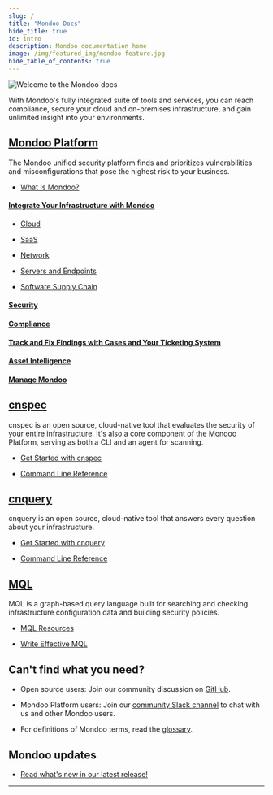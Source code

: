 ```yaml
---
slug: /
title: "Mondoo Docs"
hide_title: true
id: intro
description: Mondoo documentation home
image: /img/featured_img/mondoo-feature.jpg
hide_table_of_contents: true
---
```


![Welcome to the Mondoo docs](/img/docs-home-banner.png)

With Mondoo's fully integrated suite of tools and services, you can reach compliance, secure your cloud and on-premises infrastructure, and gain unlimited insight into your environments.

## [Mondoo Platform](/platform/home/)

The Mondoo unified security platform finds and prioritizes vulnerabilities and misconfigurations that pose the highest risk to your business.

- [What Is Mondoo?](/platform/start/plat-what-is/)

#### [Integrate Your Infrastructure with Mondoo](/platform/infra/overview/)

- [Cloud](/platform/infra/cloud/overview/)

- [SaaS](/platform/infra/saas/overview/)

- [Network](/platform/infra/networking/overview/)

- [Servers and Endpoints](/platform/infra/opsys/osoverview/)

- [Software Supply Chain](/platform/infra/supply/overview/)

#### [Security](/platform/security/overview/)

#### [Compliance](/platform/compliance/overview/)

#### [Track and Fix Findings with Cases and Your Ticketing System](/platform/cases/overview/)

#### [Asset Intelligence](/platform/intel/overview/)

#### [Manage Mondoo](/platform/maintain/overview/)

## [cnspec](/cnspec/home/)

cnspec is an open source, cloud-native tool that evaluates the security of your entire infrastructure. It's also a core component of the Mondoo Platform, serving as both a CLI and an agent for scanning.

- [Get Started with cnspec](cnspec/)

- [Command Line Reference](/cnspec/cli/cnspec/)

## [cnquery](/cnquery/home)

cnquery is an open source, cloud-native tool that answers every question about your infrastructure.

- [Get Started with cnquery](cnquery/)

- [Command Line Reference](/cnquery/cli/cnquery/)

## [MQL](/mql/home/)

MQL is a graph-based query language built for searching and checking infrastructure configuration data and building security policies.

- [MQL Resources](/mql/resources/)

- [Write Effective MQL](/mql/mql.write/)

## Can't find what you need?

- Open source users: Join our community discussion on <a href="https://github.com/orgs/mondoohq/discussions">GitHub</a>.

- Mondoo Platform users: Join our <a href="https://mondoo.link/slack">community Slack channel</a> to chat with us and other Mondoo users.

- For definitions of Mondoo terms, read the [glossary](/glossary/).

## Mondoo updates

- [Read what's new in our latest release!](releases)

---
